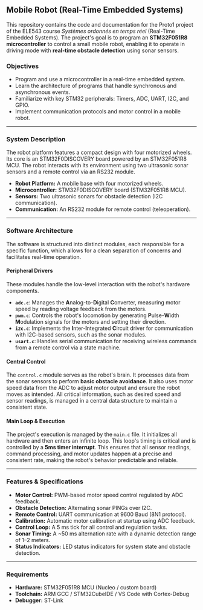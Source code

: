 
## Mobile Robot (Real-Time Embedded Systems)

This repository contains the code and documentation for the Proto1 project of the ELE543 course *Systèmes ordonnés en temps réel* (Real-Time Embedded Systems). The project's goal is to program an **STM32F051R8 microcontroller** to control a small mobile robot, enabling it to operate in driving mode with **real-time obstacle detection** using sonar sensors.

### Objectives

* Program and use a microcontroller in a real-time embedded system.
* Learn the architecture of programs that handle synchronous and asynchronous events.
* Familiarize with key STM32 peripherals: Timers, ADC, UART, I2C, and GPIO.
* Implement communication protocols and motor control in a mobile robot.

---

### System Description

The robot platform features a compact design with four motorized wheels. Its core is an STM32F0DISCOVERY board powered by an STM32F051R8 MCU. The robot interacts with its environment using two ultrasonic sonar sensors and a remote control via an RS232 module.

* **Robot Platform:** A mobile base with four motorized wheels.
* **Microcontroller:** STM32F0DISCOVERY board (STM32F051R8 MCU).
* **Sensors:** Two ultrasonic sonars for obstacle detection (I2C communication).
* **Communication:** An RS232 module for remote control (teleoperation).

---

### Software Architecture

The software is structured into distinct modules, each responsible for a specific function, which allows for a clean separation of concerns and facilitates real-time operation.

#### Peripheral Drivers

These modules handle the low-level interaction with the robot's hardware components.

* **`adc.c`**: Manages the **A**nalog-to-**D**igital **C**onverter, measuring motor speed by reading voltage feedback from the motors.
* **`pwm.c`**: Controls the robot's locomotion by generating **P**ulse-**W**idth **M**odulation signals for the motors and setting their direction.
* **`i2c.c`**: Implements the **I**nter-**I**ntegrated **C**ircuit driver for communication with I2C-based sensors, such as the sonar modules.
* **`usart.c`**: Handles serial communication for receiving wireless commands from a remote control via a state machine.

#### Central Control

The `control.c` module serves as the robot's brain. It processes data from the sonar sensors to perform **basic obstacle avoidance**. It also uses motor speed data from the ADC to adjust motor output and ensure the robot moves as intended. All critical information, such as desired speed and sensor readings, is managed in a central data structure to maintain a consistent state.

#### Main Loop & Execution

The project's execution is managed by the `main.c` file. It initializes all hardware and then enters an infinite loop. This loop's timing is critical and is controlled by a **5ms timer interrupt**. This ensures that all sensor readings, command processing, and motor updates happen at a precise and consistent rate, making the robot's behavior predictable and reliable.

---

### Features & Specifications

* **Motor Control:** PWM-based motor speed control regulated by ADC feedback.
* **Obstacle Detection:** Alternating sonar PINGs over I2C.
* **Remote Control:** UART communication at 9600 Baud (8N1 protocol).
* **Calibration:** Automatic motor calibration at startup using ADC feedback.
* **Control Loop:** A 5 ms tick for all control and regulation tasks.
* **Sonar Timing:** A ~50 ms alternation rate with a dynamic detection range of 1–2 meters.
* **Status Indicators:** LED status indicators for system state and obstacle detection.

---

### Requirements

* **Hardware:** STM32F051R8 MCU (Nucleo / custom board)
* **Toolchain:** ARM GCC / STM32CubeIDE / VS Code with Cortex-Debug
* **Debugger:** ST-Link
